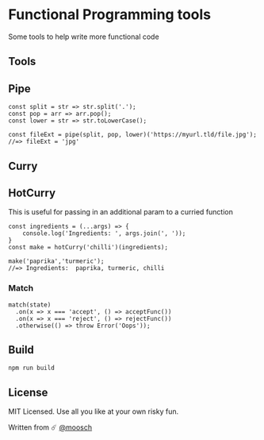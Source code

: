 # Functional Programming tools
Some tools to help write more functional code

## Tools

## Pipe
```
const split = str => str.split('.');
const pop = arr => arr.pop();
const lower = str => str.toLowerCase();

const fileExt = pipe(split, pop, lower)('https://myurl.tld/file.jpg');
//=> fileExt = 'jpg'
```

## Curry

## HotCurry
This is useful for passing in an additional param to a curried function
```
const ingredients = (...args) => {
	console.log('Ingredients: ', args.join(', '));
}
const make = hotCurry('chilli')(ingredients);

make('paprika','turmeric');
//=> Ingredients:  paprika, turmeric, chilli
```

### Match
```
match(state)
  .on(x => x === 'accept', () => acceptFunc())
  .on(x => x === 'reject', () => rejectFunc())
  .otherwise(() => throw Error('Oops'));
```

## Build
```npm run build```

## License

MIT Licensed.
Use all you like at your own risky fun.

Written from ☄️ [@moosch](https://github.com/moosch)
